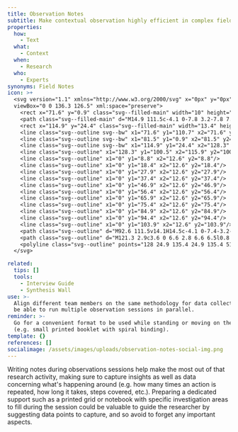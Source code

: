 ```yaml
---
title: Observation Notes
subtitle: Make contextual observation highly efficient in complex field settings
properties:
  how:
    - Text
  what:
    - Context
  when:
    - Research
  who:
    - Experts
synonyms: Field Notes
icon: >+
  <svg version="1.1" xmlns="http://www.w3.org/2000/svg" x="0px" y="0px"
  viewBox="0 0 136.3 126.5" xml:space="preserve">
    <rect x="71.6" y="0.9" class="svg--filled-main" width="10" height="109.8"/>
    <path class="svg--filled-main" d="M14.9 111.5c-4.1 0-7.8 3.2-7.8 7.1s3.3 7 7.4 7h78.1v-14.1L14.9 111.5z"/>
    <rect x="114.9" y="24.4" class="svg--filled-main" width="13.4" height="76"/>
    <line class="svg--outline svg--bw" x1="71.6" y1="110.7" x2="71.6" y2="0.9"/>
    <line class="svg--outline svg--bw" x1="81.5" y1="0.9" x2="81.5" y2="110.7"/>
    <line class="svg--outline svg--bw" x1="114.9" y1="24.4" x2="128.3" y2="24.4"/>
    <line class="svg--outline" x1="128.3" y1="100.5" x2="115.9" y2="100.5"/>
    <line class="svg--outline" x1="0" y1="8.8" x2="12.6" y2="8.8"/>
    <line class="svg--outline" x1="0" y1="18.4" x2="12.6" y2="18.4"/>
    <line class="svg--outline" x1="0" y1="27.9" x2="12.6" y2="27.9"/>
    <line class="svg--outline" x1="0" y1="37.4" x2="12.6" y2="37.4"/>
    <line class="svg--outline" x1="0" y1="46.9" x2="12.6" y2="46.9"/>
    <line class="svg--outline" x1="0" y1="56.4" x2="12.6" y2="56.4"/>
    <line class="svg--outline" x1="0" y1="65.9" x2="12.6" y2="65.9"/>
    <line class="svg--outline" x1="0" y1="75.4" x2="12.6" y2="75.4"/>
    <line class="svg--outline" x1="0" y1="84.9" x2="12.6" y2="84.9"/>
    <line class="svg--outline" x1="0" y1="94.4" x2="12.6" y2="94.4"/>
    <line class="svg--outline" x1="0" y1="103.9" x2="12.6" y2="103.9"/>
    <path class="svg--outline" d="M92.6 111.5v14.1H14.5c-4.1 0-7.4-3.2-7.4-7s3.7-7.1 7.8-7.1h3.6 67H91c4.7 0 8.5-3.8 8.5-8.5V9.4c0-4.7-3.8-8.5-8.5-8.5H7.1v117.6"/>
    <path class="svg--outline" d="M121.3 2.9c3.6 0 6.6 2.8 6.6 6.5l0.8 91.3 -6.4 12.6 -6.7-12.5 -0.8-91.3C114.8 5.9 117.7 2.9 121.3 2.9z"/>
    <polyline class="svg--outline" points="128 24.9 135.4 24.9 135.4 51.7 "/>
  </svg>

related:
  tips: []
  tools:
    - Interview Guide
    - Synthesis Wall
use: >-
  Align different team members on the same methodology for data collection and
  be able to run multiple observation sessions in parallel.
reminder: >-
  Go for a convenient format to be used while standing or moving on the site
  (e.g. small printed booklet with spiral binding).
template: {}
references: []
socialimage: /assets/images/uploads/observation-notes-social-img.png
---
```

Writing notes during observations sessions help make the most out of that research activity, making sure to capture insights as well as data concerning what's happening around (e.g. how many times an action is repeated, how long it takes, steps covered, etc.). Preparing a dedicated support such as a printed grid or notebook with specific investigation areas to fill during the session could be valuable to guide the researcher by suggesting data points to capture, and so avoid to forget any important aspects.
